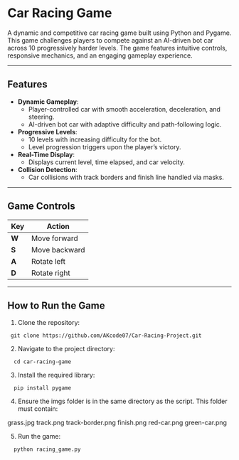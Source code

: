 # **Car Racing Game**

A dynamic and competitive car racing game built using Python and Pygame. This game challenges players to compete against an AI-driven bot car across 10 progressively harder levels. The game features intuitive controls, responsive mechanics, and an engaging gameplay experience.

---

## **Features**

- **Dynamic Gameplay**:
  - Player-controlled car with smooth acceleration, deceleration, and steering.
  - AI-driven bot car with adaptive difficulty and path-following logic.
- **Progressive Levels**:
  - 10 levels with increasing difficulty for the bot.
  - Level progression triggers upon the player’s victory.
- **Real-Time Display**:
  - Displays current level, time elapsed, and car velocity.
- **Collision Detection**:
  - Car collisions with track borders and finish line handled via masks.

---

## **Game Controls**

| Key         | Action                     |
|-------------|----------------------------|
| **W**       | Move forward               |
| **S**       | Move backward              |
| **A**       | Rotate left                |
| **D**       | Rotate right               |

---

## **How to Run the Game**

1. Clone the repository:

  ```
   git clone https://github.com/AKcode07/Car-Racing-Project.git
  ```

2. Navigate to the project directory:

  ```
    cd car-racing-game
  ```

3. Install the required library:

  ```
    pip install pygame
  ```
4. Ensure the imgs folder is in the same directory as the script. This folder must contain:

  grass.jpg
  track.png
  track-border.png
  finish.png
  red-car.png
  green-car.png

5. Run the game:

  ```
    python racing_game.py
  ```